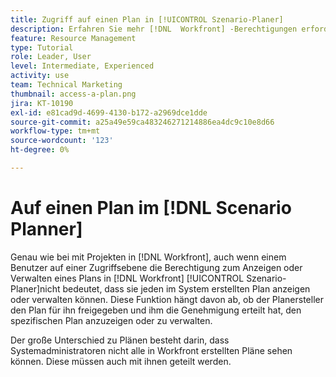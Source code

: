 ```yaml
---
title: Zugriff auf einen Plan in [!UICONTROL Szenario-Planer]
description: Erfahren Sie mehr [!DNL  Workfront] -Berechtigungen erforderlich sind, damit Benutzer auf Pläne im [!UICONTROL Szenario-Planer].
feature: Resource Management
type: Tutorial
role: Leader, User
level: Intermediate, Experienced
activity: use
team: Technical Marketing
thumbnail: access-a-plan.png
jira: KT-10190
exl-id: e81cad9d-4699-4130-b172-a2969dce1dde
source-git-commit: a25a49e59ca483246271214886ea4dc9c10e8d66
workflow-type: tm+mt
source-wordcount: '123'
ht-degree: 0%

---
```


# Auf einen Plan im [!DNL Scenario Planner]

Genau wie bei mit Projekten in [!DNL Workfront], auch wenn einem Benutzer auf einer Zugriffsebene die Berechtigung zum Anzeigen oder Verwalten eines Plans in [!DNL Workfront] [!UICONTROL Szenario-Planer]nicht bedeutet, dass sie jeden im System erstellten Plan anzeigen oder verwalten können. Diese Funktion hängt davon ab, ob der Planersteller den Plan für ihn freigegeben und ihm die Genehmigung erteilt hat, den spezifischen Plan anzuzeigen oder zu verwalten.

Der große Unterschied zu Plänen besteht darin, dass Systemadministratoren nicht alle in Workfront erstellten Pläne sehen können. Diese müssen auch mit ihnen geteilt werden.
